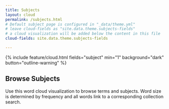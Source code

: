 ```yaml
---
title: Subjects
layout: cloud
permalink: /subjects.html
# Default subject page is configured in "_data/theme.yml"
# leave cloud-fields as "site.data.theme.subjects-fields"
# a cloud visualization will be added below the content in this file
cloud-fields: site.data.theme.subjects-fields

---
```

{% include feature/cloud.html fields="subject" min="1" background="dark" button="outline-warning" %}
## Browse Subjects

Use this word cloud visualization to browse terms and subjects.
Word size is determined by frequency and all words link to a corresponding collection search.

